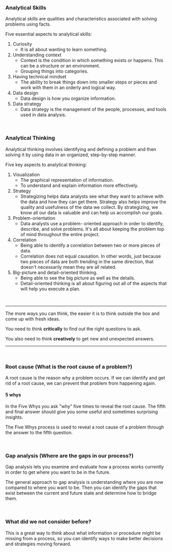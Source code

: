 ### Analytical Skills
Analytical skills are qualities and characteristics associated with solving problems using facts.

Five essential aspects to analytical skills:
1. Curiosity  
   - It is all about wanting to learn something. 
2. Understanding context
   - Context is the condition in which something exists or happens. This can be a structure or an environment.
   - Grouping things into categories.
3. Having technical mindset
   - The ability to break things down into smaller steps or pieces and work with them in an orderly and logical way.
4. Data design
   - Data design is how you organize information.
5. Data strategy
   - Data strategy is the management of the people, processes, and tools used in data analysis.

<br />

### Analytical Thinking
Analytical thinking involves identifying and defining a problem and then solving it by using data in an organized, step-by-step manner.

Five key aspects to analytical thinking:
1. Visualization 
   - The graphical representation of information.
   - To understand and explain information more effectively.
2. Strategy 
   - Strategizing helps data analysts see what they want to achieve with the data and how they can get there. Strategy also helps improve the quality and usefulness of the data we collect. By strategizing, we know all our data is valuable and can help us accomplish our goals.
3. Problem-orientation 
   - Data analysts use a problem- oriented approach in order to identify, describe, and solve problems. It's all about keeping the problem top of mind throughout the entire project.
4. Correlation 
   - Being able to identify a correlation between two or more pieces of data.
   - Correlation does not equal causation. In other words, just because two pieces of data are both trending in the same direction, that doesn't necessarily mean they are all related.
5. Big-picture and detail-oriented thinking.
   - Being able to see the big picture as well as the details.
   - Detail-oriented thinking is all about figuring out all of the aspects that will help you execute a plan.

<br />

---

The more ways you can think, the easier it is to think outside the box and come up with fresh ideas.

You need to think **critically** to find out the right questions to ask.

You also need to think **creatively** to get new and unexpected answers.

---

<br />

### Root cause (What is the root cause of a problem?)
A root cause is the reason why a problem occurs.
If we can identify and get rid of a root cause, we can prevent that problem from happening again.

#### 5 whys
In the Five Whys you ask "why" five times to reveal the root cause. The fifth and final answer should give you some useful and sometimes surprising insights.

The Five Whys process is used to reveal a root cause of a problem through the answer to the fifth question.

<br />

### Gap analysis (Where are the gaps in our process?)
Gap analysis lets you examine and evaluate how a process works currently in order to get where you want to be in the future.

The general approach to gap analysis is understanding where you are now compared to where you want to be. Then you can identify the gaps that exist between the current and future state and determine how to bridge them.

<br />

### What did we not consider before?
This is a great way to think about what information or procedure might be missing from a process, so you can identify ways to make better decisions and strategies moving forward.
